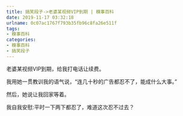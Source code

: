 ```yaml
---
title: 搞笑段子->老婆某视频VIP到期 | 糗事百科
date: 2019-11-17 03:32:18
urlname: 0c07ac1767f793b35fb96c8fa26e511f
tags: 
- 糗事百科
categories:
- 糗事百科
- 搞笑段子
---
```

老婆某视频VIP到期，给我打电话让续费。

我用她一贯教训我的语气说，“连几十秒的广告都忍不了，能成什么大事。”

然后，她说让我回家等着。

我自我安慰:平时一下两下都忍了，难道这次忍不过去？


